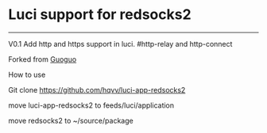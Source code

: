 # Luci support for redsocks2


-------
V0.1 
Add http and https support in luci. #http-relay and http-connect

Forked from [Guoguo](https://github.com/981213)

How to use

Git clone https://github.com/hqvv/luci-app-redsocks2

move luci-app-redsocks2 to feeds/luci/application

move redsocks2 to ~/source/package 

